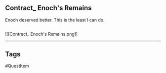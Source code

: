 ## Contract_ Enoch's Remains
Enoch deserved better.
This is the least I can do.
## 
![[Contract_ Enoch's Remains.png]]

---
## Tags
#QuestItem